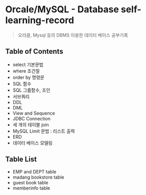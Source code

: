 # Orcale/MySQL - Database self-learning-record
> 오라클, Mysql 등의 DBMS 이용한 데이터 베이스 공부기록 

## Table of Contents
* select 기본문법 
* where 조건절 
* order by 명령문 
* SQL 함수 
* SQL 그룹함수, 조인 
* 서브쿼리
* DDL 
* DML 
* View and Sequence  
* JDBC Connection 
* 세 개의 테이블 join
* MySQL Limit 문법 : 리스트 출력 
* ERD 
* 데이터 베이스 모델링 

## Table List 
* EMP and DEPT table 
* madang bookstore table 
* guest book table 
* memberinfo table 
